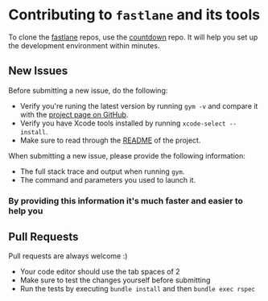 # Contributing to `fastlane` and its tools

To clone the [fastlane](https://fastlane.tools) repos, use the [countdown](https://github.com/fastlane/countdown) repo. It will help you set up the development environment within minutes.

## New Issues

Before submitting a new issue, do the following:

- Verify you're runing the latest version by running `gym -v` and compare it with the [project page on GitHub](https://github.com/fastlane/gym).
- Verify you have Xcode tools installed by running `xcode-select --install`.
- Make sure to read through the [README](https://github.com/fastlane/gym) of the project.


When submitting a new issue, please provide the following information:

- The full stack trace and output when running `gym`.
- The command and parameters you used to launch it.

### By providing this information it's much faster and easier to help you


## Pull Requests

Pull requests are always welcome :) 

- Your code editor should use the tab spaces of 2
- Make sure to test the changes yourself before submitting
- Run the tests by executing `bundle install` and then `bundle exec rspec`
